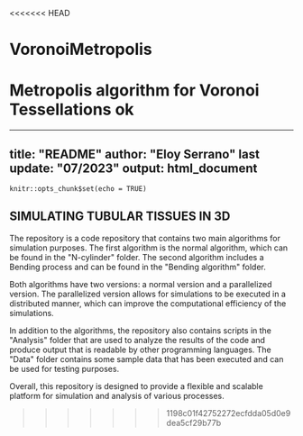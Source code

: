 <<<<<<< HEAD
# VoronoiMetropolis
 Metropolis algorithm for Voronoi Tessellations
ok
=======
---
title: "README"
author: "Eloy Serrano"
last update: "07/2023"
output: html_document
---

```{r setup, include=FALSE}
knitr::opts_chunk$set(echo = TRUE)
```

## SIMULATING TUBULAR TISSUES IN 3D


The repository is a code repository that contains two main algorithms for simulation purposes. The first algorithm is the normal algorithm, which can be found in the "N-cylinder" folder. The second algorithm includes a Bending process and can be found in the "Bending algorithm" folder.

Both algorithms have two versions: a normal version and a parallelized version. The parallelized version allows for simulations to be executed in a distributed manner, which can improve the computational efficiency of the simulations.

In addition to the algorithms, the repository also contains scripts in the "Analysis" folder that are used to analyze the results of the code and produce output that is readable by other programming languages. The "Data" folder contains some sample data that has been executed and can be used for testing purposes.

Overall, this repository is designed to provide a flexible and scalable platform for simulation and analysis of various processes.
>>>>>>> 1198c01f42752272ecfdda05d0e9dea5cf29b77b
